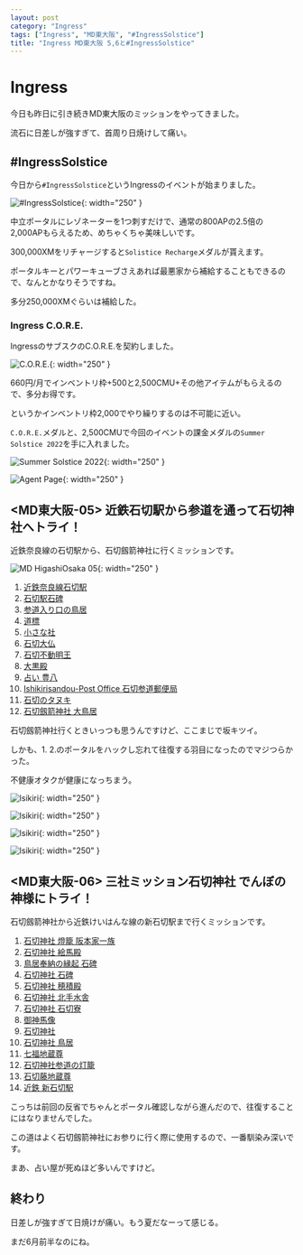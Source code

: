 ```yaml
---
layout: post
category: "Ingress"
tags: ["Ingress", "MD東大阪", "#IngressSolstice"]
title: "Ingress MD東大阪 5,6と#IngressSolstice"
---
```

# Ingress
今日も昨日に引き続きMD東大阪のミッションをやってきました。

流石に日差しが強すぎて、首周り日焼けして痛い。

## #IngressSolstice
今日から`#IngressSolstice`というIngressのイベントが始まりました。

![#IngressSolstice](/assets/img/2022/06/10/FU2YKZuUcAAUVVN-orig.jpg){: width="250" }

中立ポータルにレゾネーターを1つ刺すだけで、通常の800APの2.5倍の2,000APもらえるため、めちゃくちゃ美味しいです。

300,000XMをリチャージすると`Solistice Recharge`メダルが貰えます。

ポータルキーとパワーキューブさえあれば最悪家から補給することもできるので、なんとかなりそうですね。

多分250,000XMぐらいは補給した。

### Ingress C.O.R.E.

IngressのサブスクのC.O.R.E.を契約しました。

![C.O.R.E.](/assets/img/2022/06/10/FU2jbaqUcAErTJ3-orig.jpg){: width="250" }

660円/月でインベントリ枠+500と2,500CMU+その他アイテムがもらえるので、多分お得です。

というかインベントリ枠2,000でやり繰りするのは不可能に近い。

`C.O.R.E.`メダルと、2,500CMUで今回のイベントの課金メダルの`Summer Solstice 2022`を手に入れました。

![Summer Solstice 2022](/assets/img/2022/06/10/FU2jbznUUAEy9ka-orig.jpg){: width="250" }

![Agent Page](/assets/img/2022/06/10/FU2jcJLUUAAQ3TE-orig.jpg){: width="250" }

## \<MD東大阪-05\> 近鉄石切駅から参道を通って石切神社へトライ！

近鉄奈良線の石切駅から、石切劔箭神社に行くミッションです。

![MD HigashiOsaka 05](/assets/img/2022/06/10/FU2bOfRUEAEzYzt-orig.jpg){: width="250" }

1. [近鉄奈良線石切駅](https://www.ingress.com/intel?ll=34.685388,135.655374z=15&pll=34.685388,135.655374)
1. [石切駅石碑](https://www.ingress.com/intel?ll=34.685443,135.655142z=15&pll=34.685443,135.655142)
1. [参道入り口の鳥居](https://www.ingress.com/intel?ll=34.684111,135.654111z=15&pll=34.684111,135.654111)
1. [道標](https://www.ingress.com/intel?ll=34.682863,135.653683z=15&pll=34.682863,135.653683)
1. [小さな社](https://www.ingress.com/intel?ll=34.682756,135.652359z=15&pll=34.682756,135.652359)
1. [石切大仏](https://www.ingress.com/intel?ll=34.682412,135.651471z=15&pll=34.682412,135.651471)
1. [石切不動明王](https://www.ingress.com/intel?ll=34.682327,135.650775z=15&pll=34.682327,135.650775)
1. [大黒殿](https://www.ingress.com/intel?ll=34.682091,135.650368z=15&pll=34.682091,135.650368)
1. [占い 豊八](https://www.ingress.com/intel?ll=34.681739,135.649953z=15&pll=34.681739,135.649953)
1. [Ishikirisandou-Post Office 石切参道郵便局](https://www.ingress.com/intel?ll=34.68177,135.64925z=15&pll=34.68177,135.64925)
1. [石切のタヌキ](https://www.ingress.com/intel?ll=34.681405,135.647651z=15&pll=34.681405,135.647651)
1. [石切劔箭神社 大鳥居](https://www.ingress.com/intel?ll=34.680469,135.646138z=15&pll=34.680469,135.646138)

石切劔箭神社行くときいっつも思うんですけど、ここまじで坂キツイ。

しかも、1. 2.のポータルをハックし忘れて往復する羽目になったのでマジつらかった。

不健康オタクが健康になっちまう。

![Isikiri](/assets/img/2022/06/10/FU2bLdkUAAAKZLz-orig.jpg){: width="250" }

![Isikiri](/assets/img/2022/06/10/FU2bNBEVsAAvKuw-orig.jpg){: width="250" }

![Isikiri](/assets/img/2022/06/10/FU2g-KzUcAAXTvZ-orig.jpg){: width="250" }

![Isikiri](/assets/img/2022/06/10/FU2g9CPUcAAQHxW-orig.jpg){: width="250" }


## \<MD東大阪-06\> 三社ミッション石切神社 でんぼの神様にトライ！

石切劔箭神社から近鉄けいはんな線の新石切駅まで行くミッションです。

1. [石切神社 燈籠 阪本家一族](https://www.ingress.com/intel?ll=34.680797,135.64611z=15&pll=34.680797,135.64611)
1. [石切神社 絵馬殿](https://www.ingress.com/intel?ll=34.681249,135.646295z=15&pll=34.681249,135.646295)
1. [鳥居奉納の縁起 石碑](https://www.ingress.com/intel?ll=34.681495,135.646397z=15&pll=34.681495,135.646397)
1. [石切神社 石碑](https://www.ingress.com/intel?ll=34.682317,135.647z=15&pll=34.682317,135.647)
1. [石切神社 穂積殿](https://www.ingress.com/intel?ll=34.682492,135.64637z=15&pll=34.682492,135.64637)
1. [石切神社 北手水舎](https://www.ingress.com/intel?ll=34.682434,135.646027z=15&pll=34.682434,135.646027)
1. [石切神社 石切寮](https://www.ingress.com/intel?ll=34.682489,135.645393z=15&pll=34.682489,135.645393)
1. [御神馬像](https://www.ingress.com/intel?ll=34.682131,135.645898z=15&pll=34.682131,135.645898)
1. [石切神社](https://www.ingress.com/intel?ll=34.682089,135.646242z=15&pll=34.682089,135.646242)
1. [石切神社 鳥居](https://www.ingress.com/intel?ll=34.681863,135.64619z=15&pll=34.681863,135.64619)
1. [七福地蔵尊](https://www.ingress.com/intel?ll=34.681706,135.64504z=15&pll=34.681706,135.64504)
1. [石切神社参道の灯籠](https://www.ingress.com/intel?ll=34.681656,135.643555z=15&pll=34.681656,135.643555)
1. [石切藤地蔵尊](https://www.ingress.com/intel?ll=34.680379,135.643058z=15&pll=34.680379,135.643058)
1. [近鉄 新石切駅](https://www.ingress.com/intel?ll=34.680399,135.641506z=15&pll=34.680399,135.641506)

こっちは前回の反省でちゃんとポータル確認しながら進んだので、往復することにはなりませんでした。

この道はよく石切劔箭神社にお参りに行く際に使用するので、一番馴染み深いです。

まあ、占い屋が死ぬほど多いんですけど。

## 終わり
日差しが強すぎて日焼けが痛い。もう夏だなーって感じる。

まだ6月前半なのにね。

